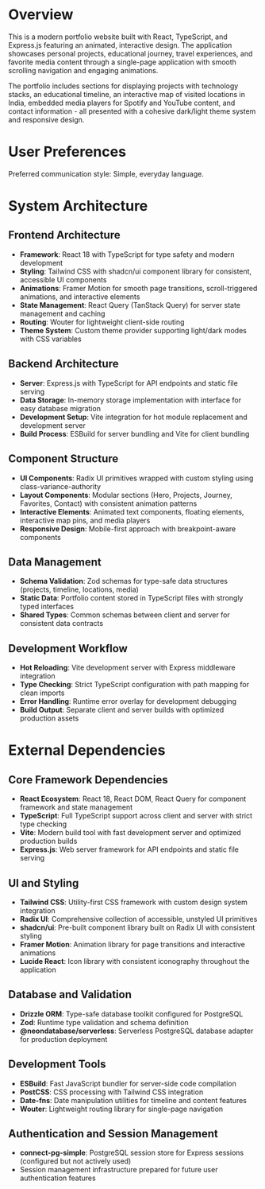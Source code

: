 # Overview

This is a modern portfolio website built with React, TypeScript, and Express.js featuring an animated, interactive design. The application showcases personal projects, educational journey, travel experiences, and favorite media content through a single-page application with smooth scrolling navigation and engaging animations.

The portfolio includes sections for displaying projects with technology stacks, an educational timeline, an interactive map of visited locations in India, embedded media players for Spotify and YouTube content, and contact information - all presented with a cohesive dark/light theme system and responsive design.

# User Preferences

Preferred communication style: Simple, everyday language.

# System Architecture

## Frontend Architecture
- **Framework**: React 18 with TypeScript for type safety and modern development
- **Styling**: Tailwind CSS with shadcn/ui component library for consistent, accessible UI components
- **Animations**: Framer Motion for smooth page transitions, scroll-triggered animations, and interactive elements
- **State Management**: React Query (TanStack Query) for server state management and caching
- **Routing**: Wouter for lightweight client-side routing
- **Theme System**: Custom theme provider supporting light/dark modes with CSS variables

## Backend Architecture
- **Server**: Express.js with TypeScript for API endpoints and static file serving
- **Data Storage**: In-memory storage implementation with interface for easy database migration
- **Development Setup**: Vite integration for hot module replacement and development server
- **Build Process**: ESBuild for server bundling and Vite for client bundling

## Component Structure
- **UI Components**: Radix UI primitives wrapped with custom styling using class-variance-authority
- **Layout Components**: Modular sections (Hero, Projects, Journey, Favorites, Contact) with consistent animation patterns
- **Interactive Elements**: Animated text components, floating elements, interactive map pins, and media players
- **Responsive Design**: Mobile-first approach with breakpoint-aware components

## Data Management
- **Schema Validation**: Zod schemas for type-safe data structures (projects, timeline, locations, media)
- **Static Data**: Portfolio content stored in TypeScript files with strongly typed interfaces
- **Shared Types**: Common schemas between client and server for consistent data contracts

## Development Workflow
- **Hot Reloading**: Vite development server with Express middleware integration
- **Type Checking**: Strict TypeScript configuration with path mapping for clean imports
- **Error Handling**: Runtime error overlay for development debugging
- **Build Output**: Separate client and server builds with optimized production assets

# External Dependencies

## Core Framework Dependencies
- **React Ecosystem**: React 18, React DOM, React Query for component framework and state management
- **TypeScript**: Full TypeScript support across client and server with strict type checking
- **Vite**: Modern build tool with fast development server and optimized production builds
- **Express.js**: Web server framework for API endpoints and static file serving

## UI and Styling
- **Tailwind CSS**: Utility-first CSS framework with custom design system integration
- **Radix UI**: Comprehensive collection of accessible, unstyled UI primitives
- **shadcn/ui**: Pre-built component library built on Radix UI with consistent styling
- **Framer Motion**: Animation library for page transitions and interactive animations
- **Lucide React**: Icon library with consistent iconography throughout the application

## Database and Validation
- **Drizzle ORM**: Type-safe database toolkit configured for PostgreSQL
- **Zod**: Runtime type validation and schema definition
- **@neondatabase/serverless**: Serverless PostgreSQL database adapter for production deployment

## Development Tools
- **ESBuild**: Fast JavaScript bundler for server-side code compilation
- **PostCSS**: CSS processing with Tailwind CSS integration
- **Date-fns**: Date manipulation utilities for timeline and content features
- **Wouter**: Lightweight routing library for single-page navigation

## Authentication and Session Management
- **connect-pg-simple**: PostgreSQL session store for Express sessions (configured but not actively used)
- Session management infrastructure prepared for future user authentication features